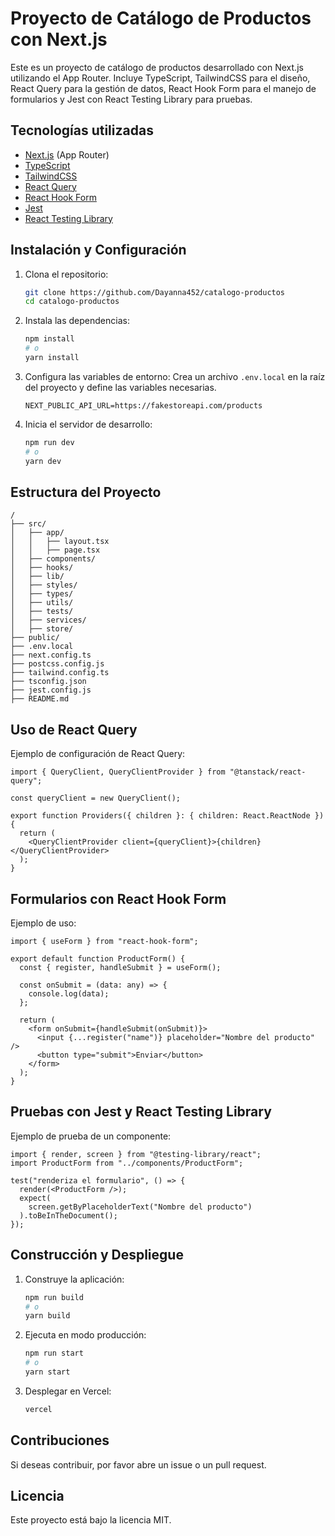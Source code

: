 # Proyecto de Catálogo de Productos con Next.js

Este es un proyecto de catálogo de productos desarrollado con Next.js utilizando el App Router. Incluye TypeScript, TailwindCSS para el diseño, React Query para la gestión de datos, React Hook Form para el manejo de formularios y Jest con React Testing Library para pruebas.

## Tecnologías utilizadas

- [Next.js](https://nextjs.org/) (App Router)
- [TypeScript](https://www.typescriptlang.org/)
- [TailwindCSS](https://tailwindcss.com/)
- [React Query](https://tanstack.com/query/latest)
- [React Hook Form](https://react-hook-form.com/)
- [Jest](https://jestjs.io/)
- [React Testing Library](https://testing-library.com/)

## Instalación y Configuración

1. Clona el repositorio:

   ```sh
   git clone https://github.com/Dayanna452/catalogo-productos
   cd catalogo-productos
   ```

2. Instala las dependencias:

   ```sh
   npm install
   # o
   yarn install
   ```

3. Configura las variables de entorno:
   Crea un archivo `.env.local` en la raíz del proyecto y define las variables necesarias.

   ```env
   NEXT_PUBLIC_API_URL=https://fakestoreapi.com/products
   ```

4. Inicia el servidor de desarrollo:
   ```sh
   npm run dev
   # o
   yarn dev
   ```

## Estructura del Proyecto

```
/
├── src/
│   ├── app/
│   │   ├── layout.tsx
│   │   ├── page.tsx
│   ├── components/
│   ├── hooks/
│   ├── lib/
│   ├── styles/
│   ├── types/
│   ├── utils/
│   ├── tests/
│   ├── services/
│   ├── store/
├── public/
├── .env.local
├── next.config.ts
├── postcss.config.js
├── tailwind.config.ts
├── tsconfig.json
├── jest.config.js
├── README.md
```

## Uso de React Query

Ejemplo de configuración de React Query:

```tsx
import { QueryClient, QueryClientProvider } from "@tanstack/react-query";

const queryClient = new QueryClient();

export function Providers({ children }: { children: React.ReactNode }) {
  return (
    <QueryClientProvider client={queryClient}>{children}</QueryClientProvider>
  );
}
```

## Formularios con React Hook Form

Ejemplo de uso:

```tsx
import { useForm } from "react-hook-form";

export default function ProductForm() {
  const { register, handleSubmit } = useForm();

  const onSubmit = (data: any) => {
    console.log(data);
  };

  return (
    <form onSubmit={handleSubmit(onSubmit)}>
      <input {...register("name")} placeholder="Nombre del producto" />
      <button type="submit">Enviar</button>
    </form>
  );
}
```

## Pruebas con Jest y React Testing Library

Ejemplo de prueba de un componente:

```tsx
import { render, screen } from "@testing-library/react";
import ProductForm from "../components/ProductForm";

test("renderiza el formulario", () => {
  render(<ProductForm />);
  expect(
    screen.getByPlaceholderText("Nombre del producto")
  ).toBeInTheDocument();
});
```

## Construcción y Despliegue

1. Construye la aplicación:
   ```sh
   npm run build
   # o
   yarn build
   ```
2. Ejecuta en modo producción:
   ```sh
   npm run start
   # o
   yarn start
   ```
3. Desplegar en Vercel:
   ```sh
   vercel
   ```

## Contribuciones

Si deseas contribuir, por favor abre un issue o un pull request.

## Licencia

Este proyecto está bajo la licencia MIT.
